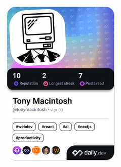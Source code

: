 <a href="https://app.daily.dev/tonymacintosh"><img src="./devcard.png" width="356" alt="My Dev Card"/></a>

